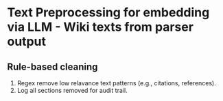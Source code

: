 # Text Preprocessing for embedding via LLM - Wiki texts from parser output

## Rule-based cleaning
1. Regex remove low relavance text patterns (e.g., citations, references).
2. Log all sections removed for audit trail.